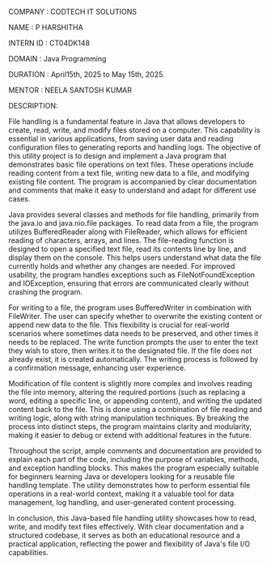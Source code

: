 COMPANY : CODTECH IT SOLUTIONS

NAME : P HARSHITHA

INTERN ID : CT04DK148

DOMAIN : Java Programming

DURATION : April15th, 2025 to May 15th, 2025.

MENTOR : NEELA SANTOSH KUMAR

DESCRIPTION:

File handling is a fundamental feature in Java that allows developers to create, read, write, and modify files stored on a computer. This capability is essential in various applications, from saving user data and reading configuration files to generating reports and handling logs. The objective of this utility project is to design and implement a Java program that demonstrates basic file operations on text files. These operations include reading content from a text file, writing new data to a file, and modifying existing file content. The program is accompanied by clear documentation and comments that make it easy to understand and adapt for different use cases.

Java provides several classes and methods for file handling, primarily from the java.io and java.nio.file packages. To read data from a file, the program utilizes BufferedReader along with FileReader, which allows for efficient reading of characters, arrays, and lines. The file-reading function is designed to open a specified text file, read its contents line by line, and display them on the console. This helps users understand what data the file currently holds and whether any changes are needed. For improved usability, the program handles exceptions such as FileNotFoundException and IOException, ensuring that errors are communicated clearly without crashing the program.

For writing to a file, the program uses BufferedWriter in combination with FileWriter. The user can specify whether to overwrite the existing content or append new data to the file. This flexibility is crucial for real-world scenarios where sometimes data needs to be preserved, and other times it needs to be replaced. The write function prompts the user to enter the text they wish to store, then writes it to the designated file. If the file does not already exist, it is created automatically. The writing process is followed by a confirmation message, enhancing user experience.

Modification of file content is slightly more complex and involves reading the file into memory, altering the required portions (such as replacing a word, editing a specific line, or appending content), and writing the updated content back to the file. This is done using a combination of file reading and writing logic, along with string manipulation techniques. By breaking the process into distinct steps, the program maintains clarity and modularity, making it easier to debug or extend with additional features in the future.

Throughout the script, ample comments and documentation are provided to explain each part of the code, including the purpose of variables, methods, and exception handling blocks. This makes the program especially suitable for beginners learning Java or developers looking for a reusable file handling template. The utility demonstrates how to perform essential file operations in a real-world context, making it a valuable tool for data management, log handling, and user-generated content processing.

In conclusion, this Java-based file handling utility showcases how to read, write, and modify text files effectively. With clear documentation and a structured codebase, it serves as both an educational resource and a practical application, reflecting the power and flexibility of Java's file I/O capabilities.
